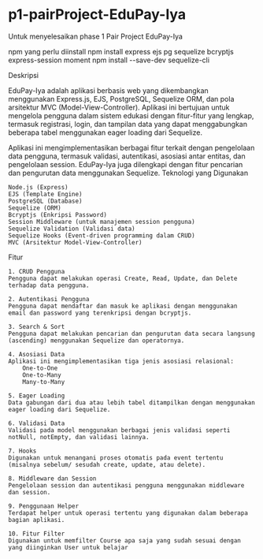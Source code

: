 # p1-pairProject-EduPay-Iya
Untuk menyelesaikan phase 1 Pair Project EduPay-Iya

npm yang perlu diinstall
    npm install express ejs pg sequelize bcryptjs express-session moment 
    npm install --save-dev sequelize-cli

Deskripsi

EduPay-Iya adalah aplikasi berbasis web yang dikembangkan menggunakan Express.js, EJS, PostgreSQL, Sequelize ORM, dan pola arsitektur MVC (Model-View-Controller). Aplikasi ini bertujuan untuk mengelola pengguna dalam sistem edukasi dengan fitur-fitur yang lengkap, termasuk registrasi, login, dan tampilan data yang dapat menggabungkan beberapa tabel menggunakan eager loading dari Sequelize.

Aplikasi ini mengimplementasikan berbagai fitur terkait dengan pengelolaan data pengguna, termasuk validasi, autentikasi, asosiasi antar entitas, dan pengelolaan session. EduPay-Iya juga dilengkapi dengan fitur pencarian dan pengurutan data menggunakan Sequelize.
Teknologi yang Digunakan

    Node.js (Express)
    EJS (Template Engine)
    PostgreSQL (Database)
    Sequelize (ORM)
    Bcryptjs (Enkripsi Password)
    Session Middleware (untuk manajemen session pengguna)
    Sequelize Validation (Validasi data)
    Sequelize Hooks (Event-driven programming dalam CRUD)
    MVC (Arsitektur Model-View-Controller)

Fitur

    1. CRUD Pengguna
    Pengguna dapat melakukan operasi Create, Read, Update, dan Delete terhadap data pengguna.

    2. Autentikasi Pengguna
    Pengguna dapat mendaftar dan masuk ke aplikasi dengan menggunakan email dan password yang terenkripsi dengan bcryptjs.

    3. Search & Sort
    Pengguna dapat melakukan pencarian dan pengurutan data secara langsung (ascending) menggunakan Sequelize dan operatornya.

    4. Asosiasi Data
    Aplikasi ini mengimplementasikan tiga jenis asosiasi relasional:
        One-to-One
        One-to-Many
        Many-to-Many

    5. Eager Loading
    Data gabungan dari dua atau lebih tabel ditampilkan dengan menggunakan eager loading dari Sequelize.

    6. Validasi Data
    Validasi pada model menggunakan berbagai jenis validasi seperti notNull, notEmpty, dan validasi lainnya.

    7. Hooks
    Digunakan untuk menangani proses otomatis pada event tertentu (misalnya sebelum/ sesudah create, update, atau delete).

    8. Middleware dan Session
    Pengelolaan session dan autentikasi pengguna menggunakan middleware dan session.

    9. Penggunaan Helper
    Terdapat helper untuk operasi tertentu yang digunakan dalam beberapa bagian aplikasi.

    10. Fitur Filter
    Digunakan untuk memfilter Course apa saja yang sudah sesuai dengan yang diinginkan User untuk belajar

